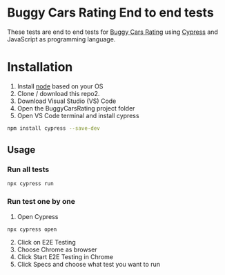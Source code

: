 # Buggy Cars Rating End to end tests

These tests are end to end tests for [Buggy Cars Rating](https://buggy.justtestit.org/) using [Cypress](https://www.cypress.io/) and JavaScript as programming language.

# Installation
1. Install [node](https://nodejs.org/en/download/) based on your OS
2. Clone / download this repo2. 
3. Download Visual Studio (VS) Code
4. Open the BuggyCarsRating project folder
5. Open VS Code terminal and install cypress
```sh
npm install cypress --save-dev
```

## Usage
### Run all tests
```sh
npx cypress run
```

### Run test one by one
1. Open Cypress
```sh
npx cypress open
```
2. Click on E2E Testing
3. Choose Chrome as browser
4. Click Start E2E Testing in Chrome
5. Click Specs and choose what test you want to run
